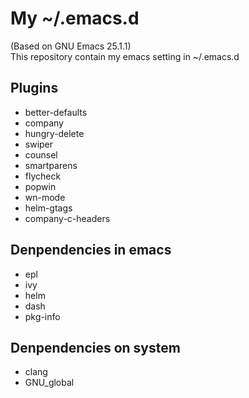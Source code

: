 My ~/.emacs.d
====
(Based on GNU Emacs 25.1.1)
<br>This repository contain my emacs setting in ~/.emacs.d
## Plugins
- better-defaults
- company
- hungry-delete
- swiper
- counsel
- smartparens
- flycheck
- popwin
- wn-mode
- helm-gtags
- company-c-headers
## Denpendencies in emacs
- epl
- ivy
- helm
- dash
- pkg-info
## Denpendencies on system
- clang
- GNU_global
